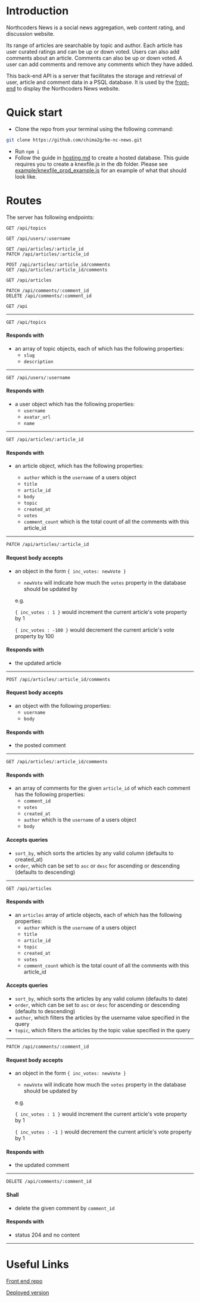 # Introduction

Northcoders News is a social news aggregation, web content rating, and discussion website. 

Its range of articles are searchable by topic and author. Each article has user curated ratings and can be up or down voted. Users can also add comments about an article. Comments can also be up or down voted. A user can add comments and remove any comments which they have added.

This back-end API is a server that facilitates the storage and retrieval of user, article and comment data in a PSQL database. It is used by the [front-end](#useful-links) to display the Northcoders News website.

# Quick start

- Clone the repo from your terminal using the following command:

```bash
git clone https://github.com/chima2g/be-nc-news.git
```

- Run `npm i`
- Follow the guide in [hosting.md](./hosting.md) to create a hosted database. This guide requires you to create a knexfile.js in the db folder. Please see [example/knexfile_prod_example.js](./example/knexfile_prod_example.js) for an example of what that should look like.

# Routes

The server has following endpoints:

```http
GET /api/topics

GET /api/users/:username

GET /api/articles/:article_id
PATCH /api/articles/:article_id

POST /api/articles/:article_id/comments
GET /api/articles/:article_id/comments

GET /api/articles

PATCH /api/comments/:comment_id
DELETE /api/comments/:comment_id

GET /api
```
---

```http
GET /api/topics
```

#### Responds with

- an array of topic objects, each of which has the following properties:
  - `slug`
  - `description`

---

```http
GET /api/users/:username
```

#### Responds with

- a user object which has the following properties:
  - `username`
  - `avatar_url`
  - `name`

---

```http
GET /api/articles/:article_id
```

#### Responds with

- an article object, which has the following properties:

  - `author` which is the `username` of a users object
  - `title`
  - `article_id`
  - `body`
  - `topic`
  - `created_at`
  - `votes`
  - `comment_count` which is the total count of all the comments with this article_id

---

```http
PATCH /api/articles/:article_id
```

#### Request body accepts

- an object in the form `{ inc_votes: newVote }`

  - `newVote` will indicate how much the `votes` property in the database should be updated by

  e.g.

  `{ inc_votes : 1 }` would increment the current article's vote property by 1

  `{ inc_votes : -100 }` would decrement the current article's vote property by 100

#### Responds with

- the updated article

---

```http
POST /api/articles/:article_id/comments
```

#### Request body accepts

- an object with the following properties:
  - `username`
  - `body`

#### Responds with

- the posted comment

---

```http
GET /api/articles/:article_id/comments
```

#### Responds with

- an array of comments for the given `article_id` of which each comment has the following properties:
  - `comment_id`
  - `votes`
  - `created_at`
  - `author` which is the `username` of a users object
  - `body`

#### Accepts queries

- `sort_by`, which sorts the articles by any valid column (defaults to created_at)
- `order`, which can be set to `asc` or `desc` for ascending or descending (defaults to descending)

---

```http
GET /api/articles
```

#### Responds with

- an `articles` array of article objects, each of which has the following properties:
  - `author` which is the `username` of a users object
  - `title`
  - `article_id`
  - `topic`
  - `created_at`
  - `votes`
  - `comment_count` which is the total count of all the comments with this article_id

#### Accepts queries

- `sort_by`, which sorts the articles by any valid column (defaults to date)
- `order`, which can be set to `asc` or `desc` for ascending or descending (defaults to descending)
- `author`, which filters the articles by the username value specified in the query
- `topic`, which filters the articles by the topic value specified in the query

---

```http
PATCH /api/comments/:comment_id
```

#### Request body accepts

- an object in the form `{ inc_votes: newVote }`

  - `newVote` will indicate how much the `votes` property in the database should be updated by

  e.g.

  `{ inc_votes : 1 }` would increment the current article's vote property by 1

  `{ inc_votes : -1 }` would decrement the current article's vote property by 1

#### Responds with

- the updated comment

---

```http
DELETE /api/comments/:comment_id
```

#### Shall

- delete the given comment by `comment_id`

#### Responds with

- status 204 and no content

---

# Useful Links

[Front end repo](https://github.com/chima2g/fe-nc-news/)

[Deployed version](https://be-nc-news-chima2g.herokuapp.com/)